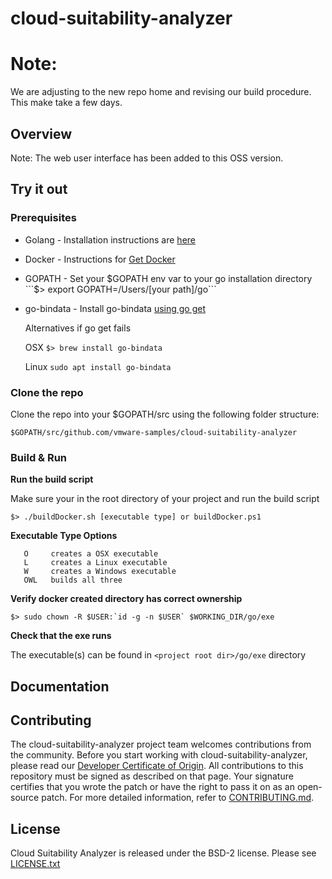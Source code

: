 # cloud-suitability-analyzer

# Note:
We are adjusting to the new repo home and revising our build procedure. This make take a few days.

## Overview
Note: The web user interface has been added to this OSS version.


## Try it out

### Prerequisites

* Golang - Installation instructions are [here](https://golang.org/doc/install)
* Docker - Instructions for [Get Docker](https://docs.docker.com/get-docker/)
* GOPATH - Set your $GOPATH env var to your go installation directory
  ```$> export GOPATH=/Users/[your path]/go```
* go-bindata - Install go-bindata [using go get](https://github.com/jteeuwen/go-bindata) 

  Alternatives if go get fails
  
  OSX  ```$> brew install go-bindata``` 
  
  Linux ```sudo apt install go-bindata```

### Clone the repo

Clone the repo into your $GOPATH/src using the following folder structure:

```
$GOPATH/src/github.com/vmware-samples/cloud-suitability-analyzer
```

### Build & Run

**Run the build script**

Make sure your in the root directory of your project and run the build script
```
$> ./buildDocker.sh [executable type] or buildDocker.ps1
```

**Executable Type Options**
```
   O     creates a OSX executable
   L     creates a Linux executable
   W     creates a Windows executable
   OWL   builds all three
```

**Verify docker created directory has correct ownership**
```
$> sudo chown -R $USER:`id -g -n $USER` $WORKING_DIR/go/exe
```

**Check that the exe runs**

The executable(s) can be found in  `<project root dir>/go/exe` directory

## Documentation

## Contributing

The cloud-suitability-analyzer project team welcomes contributions from the community. Before you start working with cloud-suitability-analyzer, please
read our [Developer Certificate of Origin](https://cla.vmware.com/dco). All contributions to this repository must be
signed as described on that page. Your signature certifies that you wrote the patch or have the right to pass it on
as an open-source patch. For more detailed information, refer to [CONTRIBUTING.md](CONTRIBUTING.md).

## License

Cloud Suitability Analyzer is released under the BSD-2 license. Please see [LICENSE.txt](https://github.com/vmware-samples/cloud-suitability-analyzer/blob/master/LICENSE.txt)
